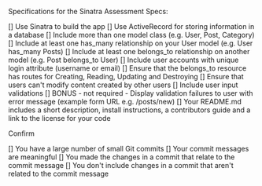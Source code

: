 Specifications for the Sinatra Assessment
Specs:

 [] Use Sinatra to build the app
 [] Use ActiveRecord for storing information in a database
 [] Include more than one model class (e.g. User, Post, Category)
 [] Include at least one has_many relationship on your User model (e.g. User has_many Posts)
 [] Include at least one belongs_to relationship on another model (e.g. Post belongs_to User)
 [] Include user accounts with unique login attribute (username or email)
 [] Ensure that the belongs_to resource has routes for Creating, Reading, Updating and Destroying
 [] Ensure that users can't modify content created by other users
 [] Include user input validations
 [] BONUS - not required - Display validation failures to user with error message (example form URL e.g. /posts/new)
 [] Your README.md includes a short description, install instructions, a contributors guide and a link to the license for your code
 
 
Confirm

 [] You have a large number of small Git commits
 [] Your commit messages are meaningful
 [] You made the changes in a commit that relate to the commit message
 [] You don't include changes in a commit that aren't related to the commit message